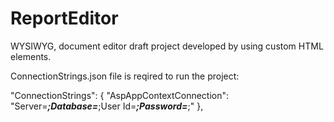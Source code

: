 # ReportEditor
WYSIWYG, document editor draft project developed by using custom HTML elements.

ConnectionStrings.json file is reqired to run the project:

"ConnectionStrings": {
    "AspAppContextConnection": "Server=***;Database=***;User Id=***;Password=***;"
  },
